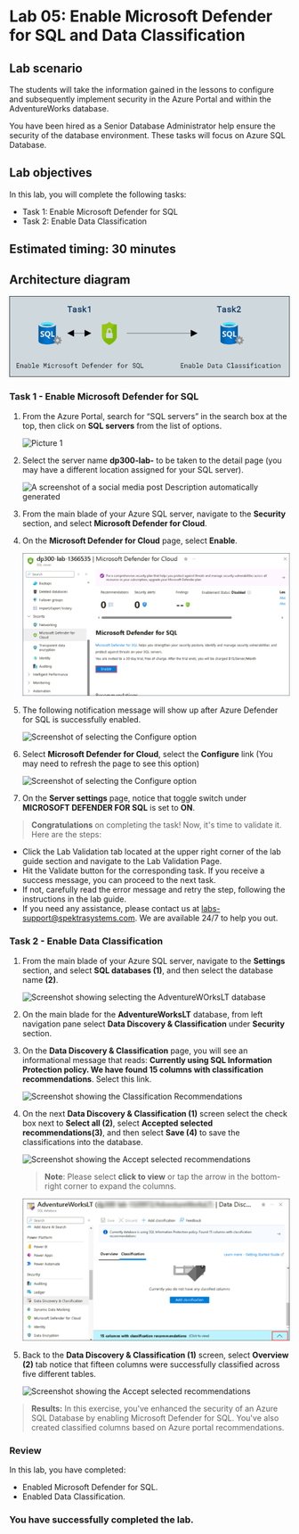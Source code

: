# Lab 05: Enable Microsoft Defender for SQL and Data Classification

## Lab scenario
The students will take the information gained in the lessons to configure and subsequently implement security in the Azure Portal and within the AdventureWorks database.

You have been hired as a Senior Database Administrator help ensure the security of the database environment. These tasks will focus on Azure SQL Database.

## Lab objectives

In this lab, you will complete the following tasks:

- Task 1: Enable Microsoft Defender for SQL
- Task 2: Enable Data Classification

## Estimated timing: 30 minutes

## Architecture diagram

![](../images/preview(05).png)

### Task 1 - Enable Microsoft Defender for SQL

1. From the Azure Portal, search for “SQL servers” in the search box at the top, then click on **SQL servers** from the list of options.

    ![Picture 1](../images/dp-300-lab5-1.png)

1. Select the server name **dp300-lab-<inject key="DeploymentID" enableCopy="false"/>** to be taken to the detail page (you may have a different location assigned for your SQL server).

    ![A screenshot of a social media post Description automatically generated](../images/dp-300-lab5-2.png)

1. From the main blade of your Azure SQL server, navigate to the **Security** section, and select **Microsoft Defender for Cloud**.

1. On the **Microsoft Defender for Cloud** page, select **Enable**.

    ![Screenshot of selecting the Microsoft Defender for Cloud option](../images/dp-300-lab5-3.png) 

1. The following notification message will show up after Azure Defender for SQL is successfully enabled.

    ![Screenshot of selecting the Configure option](../images/upd-dp-300-module-05-lab-02_1.png)

1. Select **Microsoft Defender for Cloud**, select the **Configure** link (You may need to refresh the page to see this option)

    ![Screenshot of selecting the Configure option](../images/dp-300-lab5-4.png)

1. On the **Server settings** page, notice that toggle switch under **MICROSOFT DEFENDER FOR SQL** is set to **ON**.

    
> **Congratulations** on completing the task! Now, it's time to validate it. Here are the steps:
- Click the Lab Validation tab located at the upper right corner of the lab guide section and navigate to the Lab Validation Page.
- Hit the Validate button for the corresponding task. If you receive a success message, you can proceed to the next task. 
- If not, carefully read the error message and retry the step, following the instructions in the lab guide.
- If you need any assistance, please contact us at labs-support@spektrasystems.com. We are available 24/7 to help you out.
  
### Task 2 - Enable Data Classification

1. From the main blade of your Azure SQL server, navigate to the **Settings** section, and select **SQL databases (1)**, and then select the database name **(2)**.

    ![Screenshot showing selecting the AdventureWOrksLT database](../images/dp-300-lab5-5.png)

1. On the main blade for the **AdventureWorksLT** database, from left navigation pane select **Data Discovery & Classification** under **Security** section.
  
1. On the **Data Discovery & Classification** page, you will see an informational message that reads: **Currently using SQL Information Protection policy. We have found 15 columns with classification recommendations**. Select this link.

      ![Screenshot showing the Classification Recommendations](../images/dp-300-lab5-6.png)
      
1. On the next **Data Discovery & Classification (1)** screen select the check box next to **Select all (2)**, select **Accepted selected recommendations(3)**, and then select **Save (4)** to save the classifications into the database.

    ![Screenshot showing the Accept selected recommendations](../images/dp-300-lab5-(7).png)

   >**Note**: Please select **click to view** or tap the arrow in the bottom-right corner to expand the columns.

    ![Screenshot showing the Classification Recommendations](../images/dp300-mod5-taparrow.png) 
    
1. Back to the **Data Discovery & Classification (1)** screen, select **Overview (2)** tab notice that fifteen columns were successfully classified across five different tables.

    ![Screenshot showing the Accept selected recommendations](../images/dp-300-lab5-8.png)

>**Results:** In this exercise, you've enhanced the security of an Azure SQL Database by enabling Microsoft Defender for SQL. You've also created classified columns based on Azure portal recommendations.

### Review

In this lab, you have completed:

- Enabled Microsoft Defender for SQL.
- Enabled Data Classification.
  
### You have successfully completed the lab.

